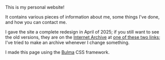 This is my personal website!

It contains various pieces of information about me, some things I've done, and how you
can contact me.

I gave the site a complete redesign in April of 2025; if you still want to see the old
versions, they are on the [Internet Archive](https://web.archive.org/web/20241201000000*/gaminglizard9.github.io) at [one of these two links](https://web.archive.org/web/20250000000000*/dawsoncall.com); I've tried to make an archive whenever I change something.

I made this page using the [Bulma](https://bulma.io) CSS framework.
